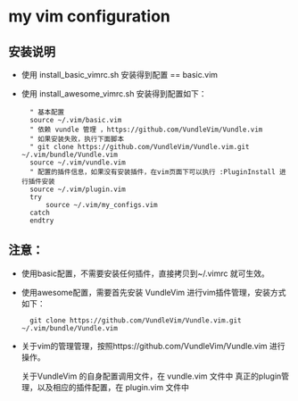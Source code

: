 # my vim configuration 

## 安装说明

* 使用 install_basic_vimrc.sh  安装得到配置 == basic.vim



* 使用 install_awesome_vimrc.sh  安装得到配置如下：

        " 基本配置
        source ~/.vim/basic.vim
        " 依赖 vundle 管理 ，https://github.com/VundleVim/Vundle.vim
        " 如果安装失败，执行下面脚本
        " git clone https://github.com/VundleVim/Vundle.vim.git ~/.vim/bundle/Vundle.vim
        source ~/.vim/vundle.vim
        " 配置的插件信息，如果没有安装插件，在vim页面下可以执行 :PluginInstall 进行插件安装
        source ~/.vim/plugin.vim
        try
            source ~/.vim/my_configs.vim
        catch
        endtry

## 注意：

* 使用basic配置，不需要安装任何插件，直接拷贝到~/.vimrc 就可生效。

* 使用awesome配置，需要首先安装 VundleVim 进行vim插件管理，安装方式如下：

        git clone https://github.com/VundleVim/Vundle.vim.git ~/.vim/bundle/Vundle.vim

* 关于vim的管理管理，按照https://github.com/VundleVim/Vundle.vim 进行操作。

    关于VundleVim 的自身配置调用文件，在 vundle.vim 文件中
    真正的plugin管理，以及相应的插件配置，在 plugin.vim 文件中
